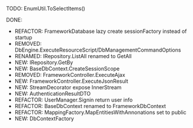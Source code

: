TODO:
EnumUtil.ToSelectItems()

DONE:
* REFACTOR: FrameworkDatabase lazy create sessionFactory instead of startup
* REMOVED: DbEngine.ExecuteResourceScript/DbManagementCommandOptions
* RENAMED: IRepository.ListAll renamed to GetAll
* NEW: IRepository.GetBy
* NEW: BaseDbContext.CreateSessionScope
* REMOVED: FrameworkController.ExecuteAjax
* NEW: FrameworkController.ExecuteJsonResult
* NEW: StreamDecorator expose InnerStream
* NEW: AuthenticationResultDTO
* REFACTOR: UserManager.Signin return user info
* REFACTOR: BaseDbContext renamed to FrameworkDbContext
* REFACTOR: MappingFactory.MapEntitiesWithAnnonations set to public
* NEW: DbContextFactory
